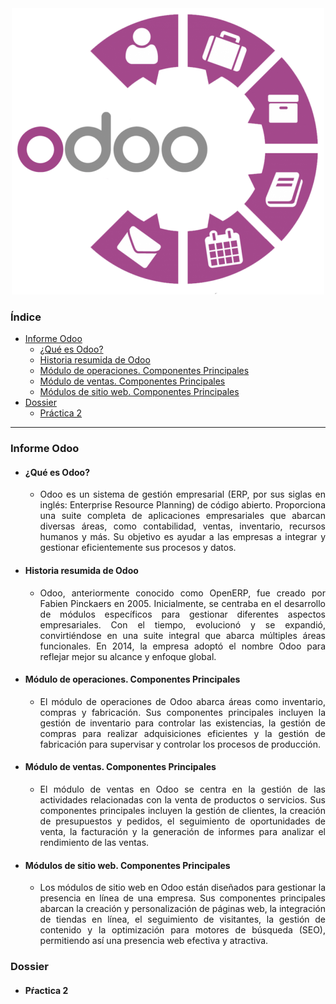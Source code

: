 <div align="justify">
<div align="center">
<img src="./resources/images/logoOddo.webp"/>
</div>

<!-- Autor: Jonay Contreras Rodriguez -->

### Índice



- [Informe Odoo](#informe-odoo)
    - [¿Qué es Odoo?](#¿qué-es-odoo)
    - [Historia resumida de Odoo](#historia-resumida-de-odoo)
    - [Módulo de operaciones. Componentes Principales](#módulo-de-operaciones-componentes-principales)
    - [Módulo de ventas. Componentes Principales](#módulo-de-ventas-componentes-principales)
    - [Módulos de sitio web. Componentes Principales](#módulos-de-sitio-web-componentes-principales)
- [Dossier](#dossier)
    - [Práctica 2](#pŕactica-2)
---

 ### Informe Odoo
- #### ¿Qué es Odoo?
    - Odoo es un sistema de gestión empresarial (ERP, por sus siglas en inglés: Enterprise Resource Planning) de código abierto. Proporciona una suite completa de aplicaciones empresariales que abarcan diversas áreas, como contabilidad, ventas, inventario, recursos humanos y más. Su objetivo es ayudar a las empresas a integrar y gestionar eficientemente sus procesos y datos.

- #### Historia resumida de Odoo
    - Odoo, anteriormente conocido como OpenERP, fue creado por Fabien Pinckaers en 2005. Inicialmente, se centraba en el desarrollo de módulos específicos para gestionar diferentes aspectos empresariales. Con el tiempo, evolucionó y se expandió, convirtiéndose en una suite integral que abarca múltiples áreas funcionales. En 2014, la empresa adoptó el nombre Odoo para reflejar mejor su alcance y enfoque global.

- #### Módulo de operaciones. Componentes Principales
    - El módulo de operaciones de Odoo abarca áreas como inventario, compras y fabricación. Sus componentes principales incluyen la gestión de inventario para controlar las existencias, la gestión de compras para realizar adquisiciones eficientes y la gestión de fabricación para supervisar y controlar los procesos de producción.

- #### Módulo de ventas. Componentes Principales
    - El módulo de ventas en Odoo se centra en la gestión de las actividades relacionadas con la venta de productos o servicios. Sus componentes principales incluyen la gestión de clientes, la creación de presupuestos y pedidos, el seguimiento de oportunidades de venta, la facturación y la generación de informes para analizar el rendimiento de las ventas.

- #### Módulos de sitio web. Componentes Principales
    - Los módulos de sitio web en Odoo están diseñados para gestionar la presencia en línea de una empresa. Sus componentes principales abarcan la creación y personalización de páginas web, la integración de tiendas en línea, el seguimiento de visitantes, la gestión de contenido y la optimización para motores de búsqueda (SEO), permitiendo así una presencia web efectiva y atractiva.

### Dossier

- #### Pŕactica 2


</div>
